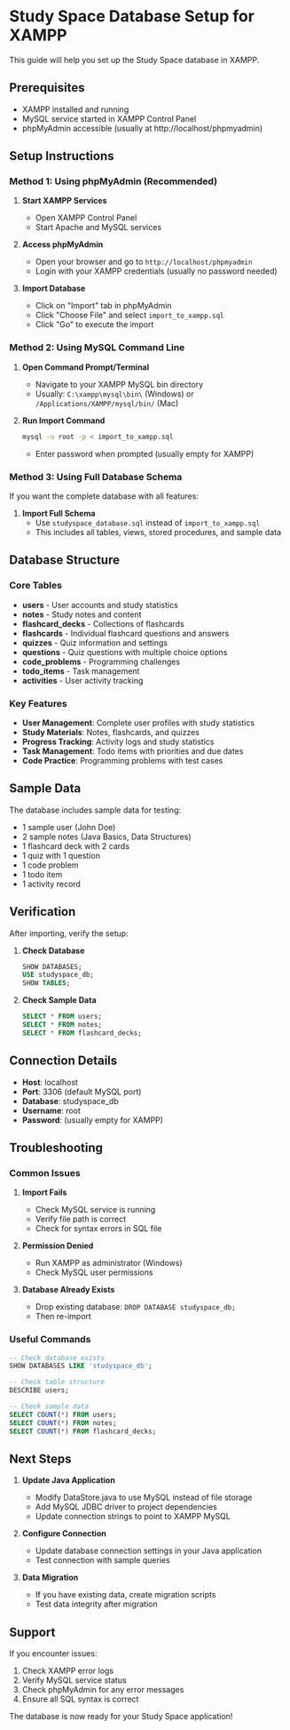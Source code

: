 # Study Space Database Setup for XAMPP

This guide will help you set up the Study Space database in XAMPP.

## Prerequisites

- XAMPP installed and running
- MySQL service started in XAMPP Control Panel
- phpMyAdmin accessible (usually at http://localhost/phpmyadmin)

## Setup Instructions

### Method 1: Using phpMyAdmin (Recommended)

1. **Start XAMPP Services**
   - Open XAMPP Control Panel
   - Start Apache and MySQL services

2. **Access phpMyAdmin**
   - Open your browser and go to `http://localhost/phpmyadmin`
   - Login with your XAMPP credentials (usually no password needed)

3. **Import Database**
   - Click on "Import" tab in phpMyAdmin
   - Click "Choose File" and select `import_to_xampp.sql`
   - Click "Go" to execute the import

### Method 2: Using MySQL Command Line

1. **Open Command Prompt/Terminal**
   - Navigate to your XAMPP MySQL bin directory
   - Usually: `C:\xampp\mysql\bin\` (Windows) or `/Applications/XAMPP/mysql/bin/` (Mac)

2. **Run Import Command**
   ```bash
   mysql -u root -p < import_to_xampp.sql
   ```
   - Enter password when prompted (usually empty for XAMPP)

### Method 3: Using Full Database Schema

If you want the complete database with all features:

1. **Import Full Schema**
   - Use `studyspace_database.sql` instead of `import_to_xampp.sql`
   - This includes all tables, views, stored procedures, and sample data

## Database Structure

### Core Tables

- **users** - User accounts and study statistics
- **notes** - Study notes and content
- **flashcard_decks** - Collections of flashcards
- **flashcards** - Individual flashcard questions and answers
- **quizzes** - Quiz information and settings
- **questions** - Quiz questions with multiple choice options
- **code_problems** - Programming challenges
- **todo_items** - Task management
- **activities** - User activity tracking

### Key Features

- **User Management**: Complete user profiles with study statistics
- **Study Materials**: Notes, flashcards, and quizzes
- **Progress Tracking**: Activity logs and study statistics
- **Task Management**: Todo items with priorities and due dates
- **Code Practice**: Programming problems with test cases

## Sample Data

The database includes sample data for testing:

- 1 sample user (John Doe)
- 2 sample notes (Java Basics, Data Structures)
- 1 flashcard deck with 2 cards
- 1 quiz with 1 question
- 1 code problem
- 1 todo item
- 1 activity record

## Verification

After importing, verify the setup:

1. **Check Database**
   ```sql
   SHOW DATABASES;
   USE studyspace_db;
   SHOW TABLES;
   ```

2. **Check Sample Data**
   ```sql
   SELECT * FROM users;
   SELECT * FROM notes;
   SELECT * FROM flashcard_decks;
   ```

## Connection Details

- **Host**: localhost
- **Port**: 3306 (default MySQL port)
- **Database**: studyspace_db
- **Username**: root
- **Password**: (usually empty for XAMPP)

## Troubleshooting

### Common Issues

1. **Import Fails**
   - Check MySQL service is running
   - Verify file path is correct
   - Check for syntax errors in SQL file

2. **Permission Denied**
   - Run XAMPP as administrator (Windows)
   - Check MySQL user permissions

3. **Database Already Exists**
   - Drop existing database: `DROP DATABASE studyspace_db;`
   - Then re-import

### Useful Commands

```sql
-- Check database exists
SHOW DATABASES LIKE 'studyspace_db';

-- Check table structure
DESCRIBE users;

-- Check sample data
SELECT COUNT(*) FROM users;
SELECT COUNT(*) FROM notes;
SELECT COUNT(*) FROM flashcard_decks;
```

## Next Steps

1. **Update Java Application**
   - Modify DataStore.java to use MySQL instead of file storage
   - Add MySQL JDBC driver to project dependencies
   - Update connection strings to point to XAMPP MySQL

2. **Configure Connection**
   - Update database connection settings in your Java application
   - Test connection with sample queries

3. **Data Migration**
   - If you have existing data, create migration scripts
   - Test data integrity after migration

## Support

If you encounter issues:

1. Check XAMPP error logs
2. Verify MySQL service status
3. Check phpMyAdmin for any error messages
4. Ensure all SQL syntax is correct

The database is now ready for your Study Space application!

